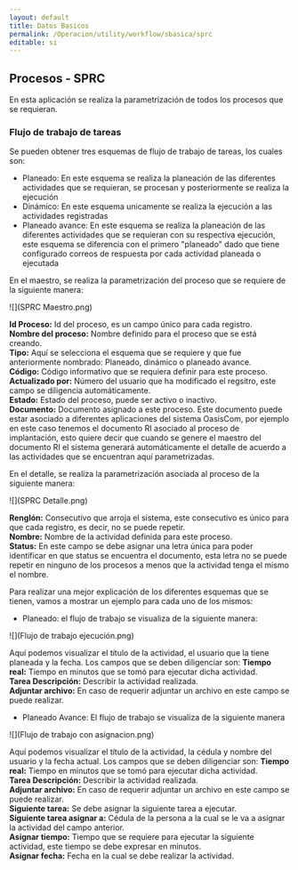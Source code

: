 ```yaml
---
layout: default
title: Datos Basicos
permalink: /Operacion/utility/workflow/sbasica/sprc
editable: si
---
```


## Procesos - SPRC

En esta aplicación se realiza la parametrización de todos los procesos que se requieran.

### Flujo de trabajo de tareas

Se pueden obtener tres esquemas de flujo de trabajo de tareas, los cuales son:

- Planeado: En este esquema se realiza la planeación de las diferentes actividades que se requieran, se procesan y posteriormente se realiza la ejecución  
- Dinámico: En este esquema unicamente se realiza la ejecución a las actividades registradas  
- Planeado avance: En este esquema se realiza la planeación de las diferentes actividades que se requieran con su respectiva ejecución, este esquema se diferencia con el primero "planeado" dado que tiene configurado correos de respuesta por cada actividad planeada o ejecutada  

En el maestro, se realiza la parametrización del proceso que se requiere de la siguiente manera:

![](SPRC Maestro.png)

**Id Proceso:** Id del proceso, es un campo único para cada registro.  
**Nombre del proceso:** Nombre definido para el proceso que se está creando.  
**Tipo:** Aquí se selecciona el esquema que se requiere y que fue anteriormente nombrado: Planeado, dinámico o planeado avance.  
**Código:** Código informativo que se requiera definir para este proceso.  
**Actualizado por:** Número del usuario que ha modificado el regsitro, este campo se diligencia automáticamente.  
**Estado:** Estado del proceso, puede ser activo o inactivo.  
**Documento:** Documento asignado a este proceso. Este documento puede estar asociado a diferentes aplicaciones del sistema OasisCom, por ejemplo en este caso tenemos el documento RI asociado al proceso de implantación, esto quiere decir que cuando se genere el maestro del documento RI el sistema generará automáticamente el detalle de acuerdo a las actividades que se encuentran aquí parametrizadas.  

En el detalle, se realiza la parametrización asociada al proceso de la siguiente manera:

![](SPRC Detalle.png)

**Renglón:** Consecutivo que arroja el sistema, este consecutivo es único para que cada registro, es decir, no se puede repetir.  
**Nombre:** Nombre de la actividad definida para este proceso.  
**Status:** En este campo se debe asignar una letra única para poder identificar en que status se encuentra el documento, esta letra no se puede repetir en ninguno de los procesos a menos que la actividad tenga el mismo el nombre.  

Para realizar una mejor explicación de los diferentes esquemas que se tienen, vamos a mostrar un ejemplo para cada uno de los mismos:

- Planeado: el flujo de trabajo se visualiza de la siguiente manera:

![](Flujo de trabajo ejecución.png)

Aquí podemos visualizar el título de la actividad, el usuario que la tiene planeada y la fecha. Los campos que se deben diligenciar son:
**Tiempo real:** Tiempo en minutos que se tomó para ejecutar dicha actividad.  
**Tarea Descripción:** Describir la actividad realizada.  
**Adjuntar archivo:** En caso de requerir adjuntar un archivo en este campo se puede realizar.  

- Planeado Avance: El flujo de trabajo se visualiza de la siguiente manera

![](Flujo de trabajo con asignacion.png)

Aquí podemos visualizar el título de la actividad, la cédula y nombre del usuario y la fecha actual. Los campos que se deben diligenciar son:
**Tiempo real:** Tiempo en minutos que se tomó para ejecutar dicha actividad.  
**Tarea Descripción:** Describir la actividad realizada.  
**Adjuntar archivo:** En caso de requerir adjuntar un archivo en este campo se puede realizar.  
**Siguiente tarea:** Se debe asignar la siguiente tarea a ejecutar.  
**Siguiente tarea asignar a:** Cédula de la persona a la cual se le va a asignar la actividad del campo anterior.  
**Asignar tiempo:** Tiempo que se requiere para ejecutar la siguiente actividad, este tiempo se debe expresar en minutos.  
**Asignar fecha:** Fecha en la cual se debe realizar la actividad.  
